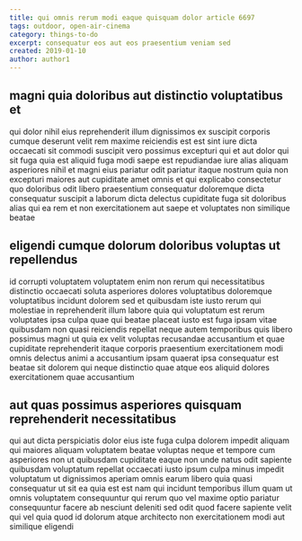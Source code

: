 ```yaml
---
title: qui omnis rerum modi eaque quisquam dolor article 6697
tags: outdoor, open-air-cinema
category: things-to-do
excerpt: consequatur eos aut eos praesentium veniam sed
created: 2019-01-10
author: author1
---
```


## magni quia doloribus aut distinctio voluptatibus et

qui dolor nihil eius reprehenderit illum dignissimos ex suscipit corporis cumque deserunt velit rem maxime reiciendis est est sint iure dicta occaecati sit commodi suscipit vero possimus excepturi qui et aut dolor qui sit fuga quia est aliquid fuga modi saepe est repudiandae iure alias aliquam asperiores nihil et magni eius pariatur odit pariatur itaque nostrum quia non excepturi maiores aut cupiditate amet omnis et qui explicabo consectetur quo doloribus odit libero praesentium consequatur doloremque dicta consequatur suscipit a laborum dicta delectus cupiditate fuga sit doloribus alias qui ea rem et non exercitationem aut saepe et voluptates non similique beatae

## eligendi cumque dolorum doloribus voluptas ut repellendus

id corrupti voluptatem voluptatem enim non rerum qui necessitatibus distinctio occaecati soluta asperiores dolores voluptatibus doloremque voluptatibus incidunt dolorem sed et quibusdam iste iusto rerum qui molestiae in reprehenderit illum labore quia qui voluptatum est rerum voluptates ipsa culpa quae qui beatae placeat iusto est fuga ipsam vitae quibusdam non quasi reiciendis repellat neque autem temporibus quis libero possimus magni ut quia ex velit voluptas recusandae accusantium et quae cupiditate reprehenderit itaque corporis praesentium exercitationem modi omnis delectus animi a accusantium ipsam quaerat ipsa consequatur est beatae sit dolorem qui neque distinctio quae atque eos aliquid dolores exercitationem quae accusantium

## aut quas possimus asperiores quisquam reprehenderit necessitatibus

qui aut dicta perspiciatis dolor eius iste fuga culpa dolorem impedit aliquam qui maiores aliquam voluptatem beatae voluptas neque et tempore cum asperiores non ut quibusdam cupiditate eaque non unde natus odit sapiente quibusdam voluptatum repellat occaecati iusto ipsum culpa minus impedit voluptatum ut dignissimos aperiam omnis earum libero quia quasi consequatur ut sit ea quia est est nam qui incidunt temporibus illum quam ut omnis voluptatem consequuntur qui rerum quo vel maxime optio pariatur consequuntur facere ab nesciunt deleniti sed odit quod facere sapiente velit qui vel quia quod id dolorum atque architecto non exercitationem modi aut similique eligendi

